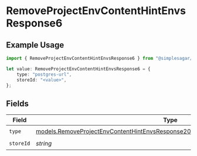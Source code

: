 # RemoveProjectEnvContentHintEnvsResponse6

## Example Usage

```typescript
import { RemoveProjectEnvContentHintEnvsResponse6 } from "@simplesagar/vercel/models/removeprojectenvop.js";

let value: RemoveProjectEnvContentHintEnvsResponse6 = {
    type: "postgres-url",
    storeId: "<value>",
};
```

## Fields

| Field                                                                                                                                                                          | Type                                                                                                                                                                           | Required                                                                                                                                                                       | Description                                                                                                                                                                    |
| ------------------------------------------------------------------------------------------------------------------------------------------------------------------------------ | ------------------------------------------------------------------------------------------------------------------------------------------------------------------------------ | ------------------------------------------------------------------------------------------------------------------------------------------------------------------------------ | ------------------------------------------------------------------------------------------------------------------------------------------------------------------------------ |
| `type`                                                                                                                                                                         | [models.RemoveProjectEnvContentHintEnvsResponse200ApplicationJSONResponseBody36Type](../models/removeprojectenvcontenthintenvsresponse200applicationjsonresponsebody36type.md) | :heavy_check_mark:                                                                                                                                                             | N/A                                                                                                                                                                            |
| `storeId`                                                                                                                                                                      | *string*                                                                                                                                                                       | :heavy_check_mark:                                                                                                                                                             | N/A                                                                                                                                                                            |